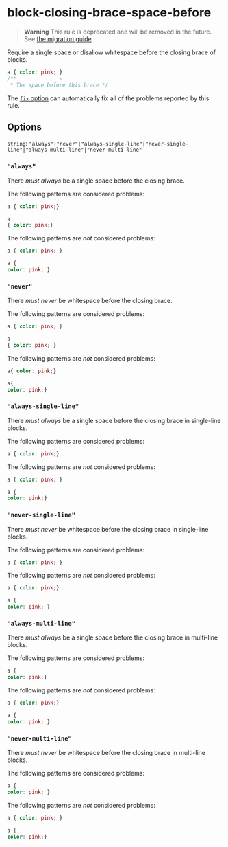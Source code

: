 # block-closing-brace-space-before

> **Warning** This rule is deprecated and will be removed in the future. See [the migration guide](../../../docs/migration-guide/to-15.md).

Require a single space or disallow whitespace before the closing brace of blocks.

<!-- prettier-ignore -->
```css
a { color: pink; }
/**              ↑
 * The space before this brace */
```

The [`fix` option](../../../docs/user-guide/options.md#fix) can automatically fix all of the problems reported by this rule.

## Options

`string`: `"always"|"never"|"always-single-line"|"never-single-line"|"always-multi-line"|"never-multi-line"`

### `"always"`

There _must always_ be a single space before the closing brace.

The following patterns are considered problems:

<!-- prettier-ignore -->
```css
a { color: pink;}
```

<!-- prettier-ignore -->
```css
a
{ color: pink;}
```

The following patterns are _not_ considered problems:

<!-- prettier-ignore -->
```css
a { color: pink; }
```

<!-- prettier-ignore -->
```css
a {
color: pink; }
```

### `"never"`

There _must never_ be whitespace before the closing brace.

The following patterns are considered problems:

<!-- prettier-ignore -->
```css
a { color: pink; }
```

<!-- prettier-ignore -->
```css
a
{ color: pink; }
```

The following patterns are _not_ considered problems:

<!-- prettier-ignore -->
```css
a{ color: pink;}
```

<!-- prettier-ignore -->
```css
a{
color: pink;}
```

### `"always-single-line"`

There _must always_ be a single space before the closing brace in single-line blocks.

The following patterns are considered problems:

<!-- prettier-ignore -->
```css
a { color: pink;}
```

The following patterns are _not_ considered problems:

<!-- prettier-ignore -->
```css
a { color: pink; }
```

<!-- prettier-ignore -->
```css
a {
color: pink;}
```

### `"never-single-line"`

There _must never_ be whitespace before the closing brace in single-line blocks.

The following patterns are considered problems:

<!-- prettier-ignore -->
```css
a { color: pink; }
```

The following patterns are _not_ considered problems:

<!-- prettier-ignore -->
```css
a { color: pink;}
```

<!-- prettier-ignore -->
```css
a {
color: pink; }
```

### `"always-multi-line"`

There _must always_ be a single space before the closing brace in multi-line blocks.

The following patterns are considered problems:

<!-- prettier-ignore -->
```css
a {
color: pink;}
```

The following patterns are _not_ considered problems:

<!-- prettier-ignore -->
```css
a { color: pink;}
```

<!-- prettier-ignore -->
```css
a {
color: pink; }
```

### `"never-multi-line"`

There _must never_ be whitespace before the closing brace in multi-line blocks.

The following patterns are considered problems:

<!-- prettier-ignore -->
```css
a {
color: pink; }
```

The following patterns are _not_ considered problems:

<!-- prettier-ignore -->
```css
a { color: pink; }
```

<!-- prettier-ignore -->
```css
a {
color: pink;}
```
